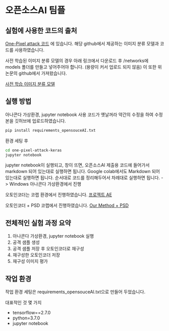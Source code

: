 # 오픈소스AI 팀플 




## 실험에 사용한 코드의 출처
[One-Pixel attack 코드](https://github.com/Hyperparticle/one-pixel-attack-keras.git) 에 있습니다.
해당 github에서 제공하는 이미지 분류 모델과 코드를 사용하였습니다.

사전 학습된 이미지 분류 모델의 경우 아래 링크에서 다운로드 후 /networks에 models 폴더를 만들고 넣어주어야 합니다. (용량이 커서 업로드 되지 않음) 이 또한 위 논문의 github에서 가져왔습니다.


[사전 학습 이미지 분류 모델](https://www.dropbox.com/sh/dvatkpjl0sn79kn/AAC9L4puJ_sdFUkDZfr5SFkLa?dl=0)




## 실행 방법

아나콘다 가상환경, jupyter notebook 사용
코드가 옛날꺼라 약간의 수정을 하여 수정본을 깃허브에 업로드하였습니다.

```bash
pip install requirements_opensouceAI.txt 
```
환경 세팅 후

```bash
cd one-pixel-attack-keras
jupyter notebook
```

jupyter notebook이 실행되고, 창이 뜨면, 오픈소스AI 제출용 코드에 들어가서 markdown 되어 있는대로 실행하면 됩니다.
Google colab에서도 Markdown 되어 있는대로 실행하면 됩니다.
순서대로 코드를 정리해두어서 차례대로 실행하면 됩니다.
-> Windows 아나콘다 가상환경에서 진행


오토인코더는 코랩 환경에서 진행하였습니다.
[프로젝트 AE](https://colab.research.google.com/drive/107N6lA76RsqeA-cb5Lgp2syy_BxfSJRn?usp=sharing)

오토인코더 + PSD 코랩에서 진행하였습니다.
[Our Method + PSD](https://colab.research.google.com/drive/1bXt-Vi_QGN5JuYA14IFbt2VQlBzUnVfg?usp=sharing)



## 전체적인 실험 과정 요약

1. 아나콘다 가상환경, jupyter notebook 실행
2. 공격 샘플 생성
3. 공격 샘플 저장 후 오토인코더로 재구성
4. 재구성한 오토인코더 저장
5. 재구성 이미지 평가

   
## 작업 환경
작업 환경 세팅은 requirements_opensouceAI.txt으로 만들어 두었습니다.


대표적인 것 몇 가지
- tensorflow==2.7.0
- python=3.7.0
- jupyter notebook




